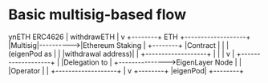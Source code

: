 


# Basic multisig-based flow


ynETH ERC4626
       |
 withdrawETH
       |
       v
  +--------+    ETH    +-------------------+
  |Multisig|---------->|Ethereum Staking   |
  +--------+           |Contract           |
       |               |(eigenPod as       |
       |               |withdrawal address)|
       |               +-------------------+
       |                       |
       |                       v
       |               +-------------------+
       |               |Delegation to      |
       +--------------->EigenLayer Node    |
       |               |Operator           |
       |               +-------------------+
       |
       v
  +--------+
  |eigenPod|
  +--------+